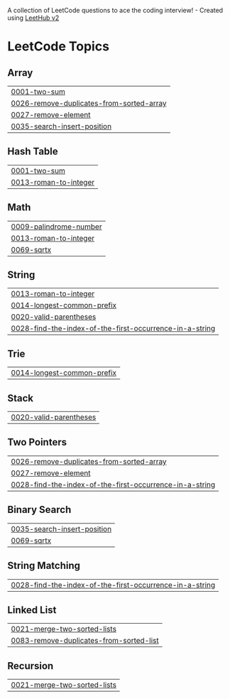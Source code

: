 A collection of LeetCode questions to ace the coding interview! - Created using [LeetHub v2](https://github.com/arunbhardwaj/LeetHub-2.0)
<!---LeetCode Topics Start-->
# LeetCode Topics
## Array
|  |
| ------- |
| [0001-two-sum](https://github.com/AbdullahaSaif/LeetCode-Solutions/tree/master/0001-two-sum) |
| [0026-remove-duplicates-from-sorted-array](https://github.com/AbdullahaSaif/LeetCode-Solutions/tree/master/0026-remove-duplicates-from-sorted-array) |
| [0027-remove-element](https://github.com/AbdullahaSaif/LeetCode-Solutions/tree/master/0027-remove-element) |
| [0035-search-insert-position](https://github.com/AbdullahSaif-code/LeetCode-Solutions/tree/master/0035-search-insert-position) |
## Hash Table
|  |
| ------- |
| [0001-two-sum](https://github.com/AbdullahaSaif/LeetCode-Solutions/tree/master/0001-two-sum) |
| [0013-roman-to-integer](https://github.com/AbdullahaSaif/LeetCode-Solutions/tree/master/0013-roman-to-integer) |
## Math
|  |
| ------- |
| [0009-palindrome-number](https://github.com/AbdullahaSaif/LeetCode-Solutions/tree/master/0009-palindrome-number) |
| [0013-roman-to-integer](https://github.com/AbdullahaSaif/LeetCode-Solutions/tree/master/0013-roman-to-integer) |
| [0069-sqrtx](https://github.com/AbdullahaSaif/LeetCode-Solutions/tree/master/0069-sqrtx) |
## String
|  |
| ------- |
| [0013-roman-to-integer](https://github.com/AbdullahaSaif/LeetCode-Solutions/tree/master/0013-roman-to-integer) |
| [0014-longest-common-prefix](https://github.com/AbdullahaSaif/LeetCode-Solutions/tree/master/0014-longest-common-prefix) |
| [0020-valid-parentheses](https://github.com/AbdullahaSaif/LeetCode-Solutions/tree/master/0020-valid-parentheses) |
| [0028-find-the-index-of-the-first-occurrence-in-a-string](https://github.com/AbdullahSaif-code/LeetCode-Solutions/tree/master/0028-find-the-index-of-the-first-occurrence-in-a-string) |
## Trie
|  |
| ------- |
| [0014-longest-common-prefix](https://github.com/AbdullahaSaif/LeetCode-Solutions/tree/master/0014-longest-common-prefix) |
## Stack
|  |
| ------- |
| [0020-valid-parentheses](https://github.com/AbdullahaSaif/LeetCode-Solutions/tree/master/0020-valid-parentheses) |
## Two Pointers
|  |
| ------- |
| [0026-remove-duplicates-from-sorted-array](https://github.com/AbdullahaSaif/LeetCode-Solutions/tree/master/0026-remove-duplicates-from-sorted-array) |
| [0027-remove-element](https://github.com/AbdullahaSaif/LeetCode-Solutions/tree/master/0027-remove-element) |
| [0028-find-the-index-of-the-first-occurrence-in-a-string](https://github.com/AbdullahSaif-code/LeetCode-Solutions/tree/master/0028-find-the-index-of-the-first-occurrence-in-a-string) |
## Binary Search
|  |
| ------- |
| [0035-search-insert-position](https://github.com/AbdullahSaif-code/LeetCode-Solutions/tree/master/0035-search-insert-position) |
| [0069-sqrtx](https://github.com/AbdullahaSaif/LeetCode-Solutions/tree/master/0069-sqrtx) |
## String Matching
|  |
| ------- |
| [0028-find-the-index-of-the-first-occurrence-in-a-string](https://github.com/AbdullahSaif-code/LeetCode-Solutions/tree/master/0028-find-the-index-of-the-first-occurrence-in-a-string) |
## Linked List
|  |
| ------- |
| [0021-merge-two-sorted-lists](https://github.com/AbdullahSaif-code/LeetCode-Solutions/tree/master/0021-merge-two-sorted-lists) |
| [0083-remove-duplicates-from-sorted-list](https://github.com/AbdullahSaif-code/LeetCode-Solutions/tree/master/0083-remove-duplicates-from-sorted-list) |
## Recursion
|  |
| ------- |
| [0021-merge-two-sorted-lists](https://github.com/AbdullahSaif-code/LeetCode-Solutions/tree/master/0021-merge-two-sorted-lists) |
<!---LeetCode Topics End-->